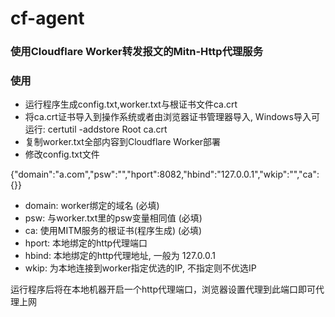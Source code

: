 # cf-agent #
### 使用Cloudflare Worker转发报文的Mitn-Http代理服务  ###

### 使用 ###
* 运行程序生成config.txt,worker.txt与根证书文件ca.crt
* 将ca.crt证书导入到操作系统或者由浏览器证书管理器导入, Windows导入可运行: certutil -addstore Root ca.crt
* 复制worker.txt全部内容到Cloudflare Worker部署
* 修改config.txt文件

{"domain":"a.com","psw":"","hport":8082,"hbind":"127.0.0.1","wkip":"","ca":{}}

* domain: 	worker绑定的域名 (必填)
* psw: 		与worker.txt里的psw变量相同值 (必填)
* ca: 		使用MITM服务的根证书(程序生成) (必填)
* hport: 	本地绑定的http代理端口
* hbind: 	本地绑定的http代理地址, 一般为 127.0.0.1
* wkip: 	为本地连接到worker指定优选的IP, 不指定则不优选IP

运行程序后将在本地机器开启一个http代理端口，浏览器设置代理到此端口即可代理上网
